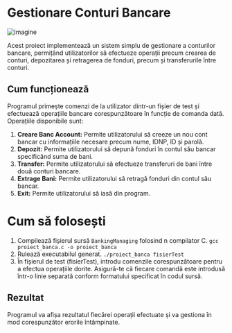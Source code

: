 # Gestionare Conturi Bancare

![imagine](https://www.google.com/url?sa=i&url=https%3A%2F%2Fwww.linkedin.com%2Fpulse%2F5-digital-banking-must-haves-malavika-kumar&psig=AOvVaw3PWM7rrLsJLOnYlRmhXZWr&ust=1713634859418000&source=images&cd=vfe&opi=89978449&ved=0CBIQjRxqFwoTCKDUpbvpzoUDFQAAAAAdAAAAABAI)

Acest proiect implementează un sistem simplu de gestionare a conturilor bancare, permițând utilizatorilor să efectueze operații precum crearea de conturi, depozitarea și retragerea de fonduri, precum și transferurile între conturi.

## Cum funcționează
Programul primește comenzi de la utilizator dintr-un fișier de test și efectuează operațiile bancare corespunzătoare în funcție de comanda dată. Operațiile disponibile sunt:

1. **Creare Banc Account:** Permite utilizatorului să creeze un nou cont bancar cu informațiile necesare precum nume, IDNP, ID și parolă.
2. **Depozit:** Permite utilizatorului să depună fonduri în contul său bancar specificând suma de bani.
3. **Transfer:** Permite utilizatorului să efectueze transferuri de bani între două conturi bancare.
4. **Extrage Bani:** Permite utilizatorului să retragă fonduri din contul său bancar.
5. **Exit:** Permite utilizatorului să iasă din program.

# Cum să folosești
1. Compilează fișierul sursă `BankingManaging` folosind n compilator C.
```gcc proiect_banca.c -o proiect_banca```
2. Rulează executabilul generat.
```./proiect_banca fisierTest```
3. În fișierul de test (fisierTest), introdu comenzile corespunzătoare pentru a efectua operațiile dorite. Asigură-te că fiecare comandă este introdusă într-o linie separată conform formatului specificat în codul sursă.

## Rezultat
Programul va afișa rezultatul fiecărei operații efectuate și va gestiona în mod corespunzător erorile întâmpinate.